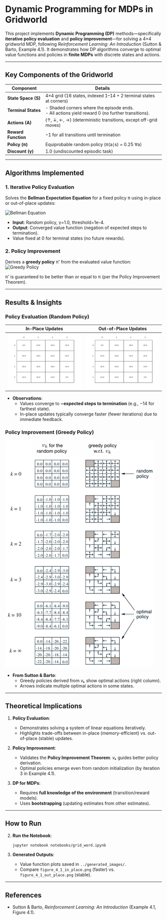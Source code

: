 # **Dynamic Programming for MDPs in Gridworld**  
This project implements **Dynamic Programming (DP)** methods—specifically **iterative policy evaluation** and **policy improvement**—for solving a 4×4 gridworld MDP, following *Reinforcement Learning: An Introduction* (Sutton & Barto, Example 4.1). It demonstrates how DP algorithms converge to optimal value functions and policies in **finite MDPs** with discrete states and actions.

---

## **Key Components of the Gridworld**  
| Component          | Details                                                                 |
|--------------------|-------------------------------------------------------------------------|
| **State Space (S)** | 4×4 grid (16 states, indexed 1–14 + 2 terminal states at corners)      |
| **Terminal States** | - Shaded corners where the episode ends.<br>- All actions yield reward 0 (no further transitions). |
| **Actions (A)**    | {↑, ↓, ←, →} (deterministic transitions, except off-grid moves)        |
| **Reward Function**| −1 for all transitions until termination                               |
| **Policy (π)**     | Equiprobable random policy (π(a∣s) = 0.25 ∀a)                          |
| **Discount (γ)**   | 1.0 (undiscounted episodic task)                                       |

---

## **Algorithms Implemented**  
### **1. Iterative Policy Evaluation**  
Solves the **Bellman Expectation Equation** for a fixed policy π using in-place or out-of-place updates:  

![Bellman Equation](https://latex.codecogs.com/svg.image?\color{cyan}v_\pi(s)%20=%20\begin{cases}%200%20&%20\text{if%20}s%20\text{%20is%20terminal}%20\\%20\sum_a%20\pi(a|s)%20\sum_{s'}%20p(s'|s,a)%20[r%20+%20\gamma%20v_\pi(s')]%20&%20\text{otherwise}%20\end{cases})  

- **Input**: Random policy, γ=1.0, threshold=1e-4.  
- **Output**: Converged value function (negation of expected steps to termination).  
- Value fixed at 0 for terminal states (no future rewards).


### **2. Policy Improvement**  
Derives a **greedy policy** π' from the evaluated value function:  
![Greedy Policy](https://latex.codecogs.com/svg.image?\color{cyan}pi'(s)%20=%20\arg\max_a%20\sum_{s'}%20p(s'|s,a)%20[r%20+%20\gamma%20v_\pi(s')])  

π' is guaranteed to be better than or equal to π (per the Policy Improvement Theorem).  

---

## **Results & Insights**  
### **Policy Evaluation (Random Policy)**  
| In-Place Updates | Out-of-Place Updates |  
|------------------|----------------------|  
| ![In-Place](generated_images/figure_4_1_in_place.png) | ![Out-of-Place](generated_images/figure_4_1_out_place.png) |  

- **Observations**:  
  - Values converge to **−expected steps to termination** (e.g., −14 for farthest state).  
  - In-place updates typically converge faster (fewer iterations) due to immediate feedback.  

### **Policy Improvement (Greedy Policy)**  
![Optimal Policy](book_images/Figure_4_1.PNG)  
- **From Sutton & Barto**:  
  - Greedy policies derived from *vₖ* show optimal actions (right column).  
  - Arrows indicate multiple optimal actions in some states.  

---

## **Theoretical Implications**  
1. **Policy Evaluation**:  
   - Demonstrates solving a system of linear equations iteratively.  
   - Highlights trade-offs between in-place (memory-efficient) vs. out-of-place (stable) updates.  

2. **Policy Improvement**:  
   - Validates the **Policy Improvement Theorem**: *vₖ* guides better policy derivation.  
   - Optimal policies emerge even from random initialization (by iteration 3 in Example 4.1).  

3. **DP for MDPs**:  
   - Requires **full knowledge of the environment** (transition/reward models).  
   - Uses **bootstrapping** (updating estimates from other estimates).  

---

## **How to Run**  

2. **Run the Notebook**:  
   ```bash
   jupyter notebook notebooks/grid_word.ipynb
   ```  

3. **Generated Outputs**:  
   - Value function plots saved in `../generated_images/`.  
   - Compare `figure_4_1_in_place.png` (faster) vs. `figure_4_1_out_place.png` (stable).  

---

## **References**  
- Sutton & Barto, *Reinforcement Learning: An Introduction* (Example 4.1, Figure 4.1).